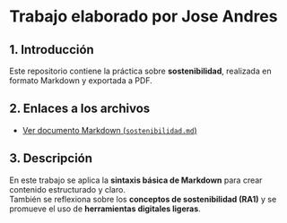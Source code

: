 # Trabajo elaborado por Jose Andres

## 1. Introducción
Este repositorio contiene la práctica sobre **sostenibilidad**, realizada en formato Markdown y exportada a PDF.

## 2. Enlaces a los archivos 

-  [Ver documento Markdown (`sostenibilidad.md`)](./sostenibilidad.md)

## 3. Descripción
En este trabajo se aplica la **sintaxis básica de Markdown** para crear contenido estructurado y claro.  
También se reflexiona sobre los **conceptos de sostenibilidad (RA1)** y se promueve el uso de **herramientas digitales ligeras**.
